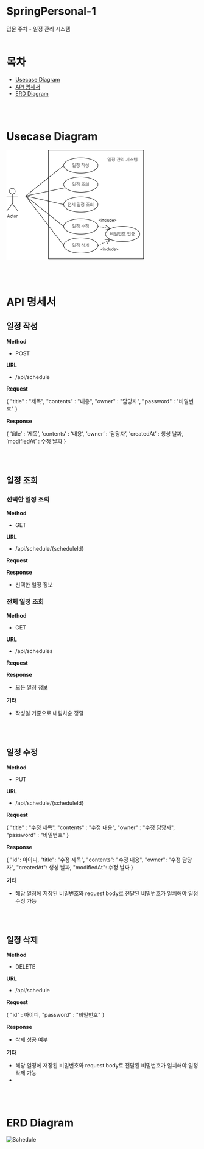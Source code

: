 # SpringPersonal-1
입문 주차 - 일정 관리 시스템
<br>
<br>

# 목차
- [Usecase Diagram](#usecase-diagram)
- [API 명세서](#api-명세서)
- [ERD Diagram](#erd-diagram)

<br>
<br>

# Usecase Diagram

![유스케이스 다이어그램](SpringPersonal.png)

<br>
<br>

# API 명세서

## 일정 작성
  
**Method**
- POST

**URL**
- /api/schedule

**Request**

{
"title" : "제목",
"contents" : "내용",
"owner" : "담당자",
"password" : "비밀번호"
}

**Response**

{ 
‘title’ : ‘제목’, 
‘contents’ : ‘내용’, 
‘owner’ : ‘담당자’,
’createdAt’ : 생성 날짜,
’modifiedAt’ : 수정 날짜
}

<br>
<br>

## 일정 조회
### 선택한 일정 조회
  
**Method**
- GET

**URL**
- /api/schedule/{scheduleId}

**Request**


**Response**
- 선택한 일정 정보


### 전체 일정 조회

**Method**
- GET

**URL**
- /api/schedules

**Request**


**Response**
- 모든 일정 정보

**기타**
- 작성일 기준으로 내림차순 정렬

<br>
<br>

## 일정 수정

**Method**
- PUT

**URL**
- /api/schedule/{scheduleId}

**Request**

{
"title" : "수정 제목",
"contents" : "수정 내용",
"owner" : "수정 담당자",
"password" : "비밀번호"
}

**Response**

{
"id": 아이디,
"title": "수정 제목",
"contents": "수정 내용",
"owner": "수정 담당자",
"createdAt": 생성 날짜,
"modifiedAt": 수정 날짜
}

**기타**
- 해당 일정에 저장된 비밀번호와 request body로 전달된 비밀번호가 일치해야 일정 수정 가능

<br>
<br>

## 일정 삭제 

**Method**
- DELETE

**URL**
- /api/schedule

**Request**

{
"id" : 아이디,
"password" : "비밀번호"
}

**Response**
- 삭제 성공 여부

**기타**
- 해당 일정에 저장된 비밀번호와 request body로 전달된 비밀번호가 일치해야 일정 삭제 가능
- 
<br>
<br>

# ERD Diagram

![Schedule](https://github.com/tichall/SpringPersonal-1/assets/152502639/12e03cf3-e40d-40f9-b4bb-65a630c1f9d4)


